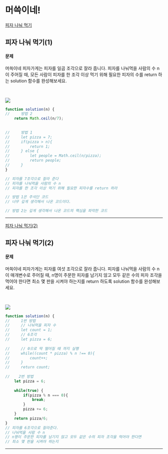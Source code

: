 # 머쓱이네!
[피자 나눠 먹기](https://school.programmers.co.kr/learn/courses/30/lessons/120814)
## 피자 나눠 먹기(1)
#### 문제
머쓱이네 피자가게는 피자를 일곱 조각으로 잘라 줍니다. 피자를 나눠먹을 사람의 수 n이 주어질 때, 모든 사람이 피자를 한 조각 이상 먹기 위해 필요한 피자의 수를 return 하는 solution 함수를 완성해보세요.

<br/>

![](https://velog.velcdn.com/images/jkang4531/post/22e3c8eb-1f64-42fa-a300-815d727bc3cb/image.png)

```javascript
function solution(n) {
//     방법 2
    return Math.ceil(n/7);
    
    
//     방법 1
//     let pizza = 7;
//     if(pizza > n){
//         return 1;
//     } else {
//         let people = Math.ceil(n/pizza);
//         return people;
//     }
}

// 피자를 7조각으로 잘라 준다
// 피자를 나눠먹을 사람의 수 n
// 피자를 한 조각 이상 먹기 위해 필요한 피자수를 return 하라

// 방법 1은 주석단 코드
// 너무 깊게 생각해서 나온 코드이다.

// 방법 2는 깊게 생각해서 나온 코드의 핵심을 파악한 코드
```
---

[피자 나눠 먹기(2)](https://school.programmers.co.kr/learn/courses/30/lessons/120815)
## 피자 나눠 먹기(2)
#### 문제
머쓱이네 피자가게는 피자를 여섯 조각으로 잘라 줍니다. 피자를 나눠먹을 사람의 수 n이 매개변수로 주어질 때, n명이 주문한 피자를 남기지 않고 모두 같은 수의 피자 조각을 먹어야 한다면 최소 몇 판을 시켜야 하는지를 return 하도록 solution 함수를 완성해보세요.

<br/>

![](https://velog.velcdn.com/images/jkang4531/post/04857825-57ce-4632-b70f-7be34a5c89ee/image.png)


```javascript
function solution(n) {
//     1번 방법
//     // 나눠먹을 피자 수
//     let count = 1;
//     // 6조각
//     let pizza = 6;
    
//     // 0으로 딱 떨어질 때 까지 실행
//     while((count * pizza) % n !== 0){
//         count++;
//     }
//     return count;
    
//    2번 방법    
    let pizza = 6;
    
    while(true) {
        if(pizza % n === 0){
            break;
        }
        pizza += 6;
    }
    return pizza/6;
}
// 피자를 6조각으로 잘라준다.
// 나눠먹을 사람 수 n
// n명이 주문한 피자를 남기지 않고 모두 같은 수의 피자 조각을 먹어야 한다면
// 최소 몇 판을 시켜야 하는지

```
---
